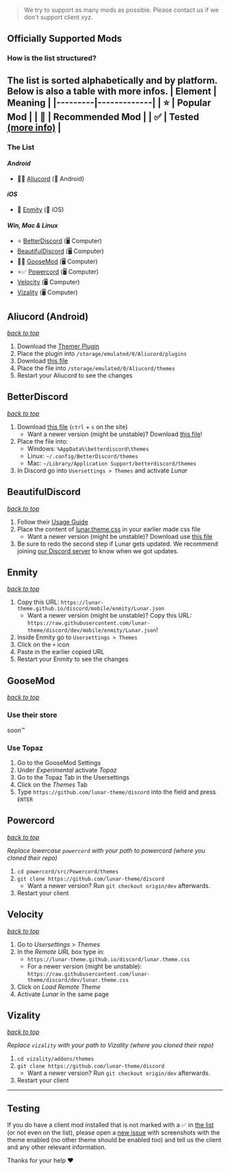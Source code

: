 > We try to support as many mods as possible. Please contact us if we don't support client xyz.

## Officially Supported Mods
### How is the list structured?

The list is sorted alphabetically and by platform. Below is also a table with more infos.
| Element | Meaning     |
|---------|-------------|
| ⭐     | Popular Mod |
| 🌟     | Recommended Mod |
| ✅     | Tested [(more info)](#testing) |
----------------------------
### **The List**
#### *Android*
- 🌟✅ [Aliucord](#aliucord-android) (📱 Android)
#### *iOS*
- 🌟 [Enmity](#enmity) (📱 iOS)
#### *Win, Mac & Linux*
- ⭐ [BetterDiscord](#aliucord-android) (🖥️ Computer)
- [BeautifulDiscord](#beautifuldiscord) (🖥️ Computer)
- 🌟✅ [GooseMod](#goosemod) (🖥️ Computer)
- ⭐✅ [Powercord](#powercord) (🖥️ Computer)
- [Velocity](#velocity) (🖥️ Computer)
- [Vizality](#vizality) (🖥️ Computer)

## Aliucord (Android)
*[back to top](#officially-supported-mods)*
1. Download the [Themer Plugin](https://github.com/Vendicated/AliucordPlugins/raw/builds/Themer.zip)
2. Place the plugin into `/storage/emulated/0/Aliucord/plugins`
3. Download [this file](https://lunar-theme.github.io/discord/mobile/aliucord/lunar.json)
4. Place the file into `/storage/emulated/0/Aliucord/themes`
5. Restart your Aliucord to see the changes


## BetterDiscord
*[back to top](#officially-supported-mods)*

1. Download [this file](https://lunar-theme.github.io/discord/lunar.theme.css) (`ctrl` + `s` on the site)
    - Want a newer version (might be unstable)? Download [this file](https://raw.githubusercontent.com/lunar-theme/discord/dev/lunar.theme.css)!
2. Place the file into:
    - Windows: `%AppData%\betterdiscord\themes`
    - Linux: `~/.config/BetterDiscord/themes`
    - Mac: `~/Library/Application Support/betterdiscord/themes`
3. In Discord go into `Usersettings > Themes` and activate *Lunar*


## BeautifulDiscord
*[back to top](#officially-supported-mods)*

1. Follow their [Usage Guide](https://github.com/leovoel/BeautifulDiscord#usage)
2. Place the content of [lunar.theme.css](lunar.theme.css) in your earlier made css file
    - Want a newer version (might be unstable)? Download use [this file](https://raw.githubusercontent.com/lunar-theme/discord/dev/lunar.theme.css)
3. Be sure to redo the second step if Lunar gets updated. We recommend joining [our Discord server](https://discord.gg/xvj3t9TwFT) to know when we got updates.


## Enmity
*[back to top](#officially-supported-mods)*

1. Copy this URL: `https://lunar-theme.github.io/discord/mobile/enmity/Lunar.json`
    - Want a newer version (might be unstable)? Copy this URL: `https://raw.githubusercontent.com/lunar-theme/discord/dev/mobile/enmity/Lunar.json`!
2. Inside Enmity go to `Usersettings > Themes`
3. Click on the `+` icon
4. Paste in the earlier copied URL
5. Restart your Enmity to see the changes


## GooseMod
*[back to top](#officially-supported-mods)*

### Use their store
soon™️
### Use Topaz
1. Go to the GooseMod Settings
2. Under *Experimental* activate *Topaz*
3. Go to the Topaz Tab in the Usersettings
4. Click on the *Themes* Tab
5. Type `https://github.com/lunar-theme/discord` into the field and press `ENTER`


## Powercord
*[back to top](#officially-supported-mods)*

*Replace lowercase `powercord` with your path to powercord (where you cloned their repo)*
1. `cd powercord/src/Powercord/themes`
2. `git clone https://github.com/lunar-theme/discord`
    - Want a newer version? Run `git checkout origin/dev` afterwards.
3. Restart your client


## Velocity
*[back to top](#officially-supported-mods)*

1. Go to *Usersettings* > *Themes*
2. In the *Remote URL* box type in:
    - `https://lunar-theme.github.io/discord/lunar.theme.css`
    - For a newer version (might be unstable): `https://raw.githubusercontent.com/lunar-theme/discord/dev/lunar.theme.css`
3. Click on *Load Remote Theme*
4. Activate *Lunar* in the same page


## Vizality
*[back to top](#officially-supported-mods)*

*Replace `vizality` with your path to Vizality (where you cloned their repo)*
1. `cd vizality/addons/themes`
2. `git clone https://github.com/lunar-theme/discord`
    - Want a newer version? Run `git checkout origin/dev` afterwards.
3. Restart your client


----------
## Testing
If you do have a client mod installed that is not marked with a ✅ in [the list](#the-list) (or not even on the list), please open a [new issue](https://github.com/lunar-theme/discord/issues/new) with screenshots with the theme enabled (no other theme should be enabled too) and tell us the client and any other relevant information.

Thanks for your help ❤️

